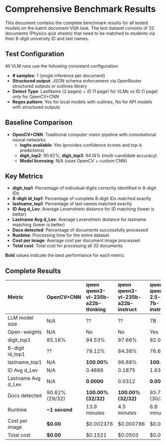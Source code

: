 # Comprehensive Benchmark Results

This document contains the complete benchmark results for all tested models on the batch document VQA task. The test dataset consists of 32 documents (Physics quiz sheets) that need to be matched to students via their 8-digit university ID and last names.

## Test Configuration

All VLM runs use the following consistent configuration:
- **# samples**: 1 (single inference per document)
- **Structured output**: JSON schema enforcement via OpenRouter structured outputs or outlines library
- **Detect Type**: LastName (2 pages) + ID (1 page) for VLMs vs ID (1 page) only for OpenCV+CNN
- **Regex pattern**: Yes for local models with outlines, No for API models with structured outputs

## Baseline Comparison

- **OpenCV+CNN**: Traditional computer vision pipeline with convolutional neural networks
  - **logits available**: Yes (provides confidence scores and top-k predictions)
  - **digit_top2**: 90.62%, **digit_top3**: 94.14% (multi-candidate accuracy)
  - **Model licensing**: N/A (uses OpenCV + custom CNN)

## Key Metrics

- **digit_top1**: Percentage of individual digits correctly identified in 8-digit IDs
- **8-digit id_top1**: Percentage of complete 8-digit IDs matched exactly
- **lastname_top1**: Percentage of last names matched exactly  
- **ID Avg d_Lev**: Average Levenshtein distance for ID matching (lower is better)
- **Lastname Avg d_Lev**: Average Levenshtein distance for lastname matching (lower is better)
- **Docs detected**: Percentage of documents successfully processed
- **Runtime**: Processing time for the entire dataset
- **Cost per image**: Average cost per document image processed
- **Total cost**: Total cost for processing all 32 documents

**Bold** values indicate the best performance for each metric.

## Complete Results


| **Metric** | **OpenCV+CNN** | **qwen**<br>qwen3-vl-235b-a22b-thinking | **qwen**<br>qwen3-vl-235b-a22b-instruct | **qwen**<br>qwen-2.5-vl-7b-instruct | **qwen**<br>qwen2.5-vl-32b-instruct | **openai**<br>gpt-5-chat | **openai**<br>gpt-5-mini | **openai**<br>gpt-5-nano | **amazon**<br>nova-lite-v1 | **microsoft**<br>phi-4-multimodal-instruct | **google**<br>gemini-2.5-pro | **google**<br>gemini-2.5-flash-lite | **google**<br>gemma-3-27b-it | **google**<br>gemma-3-4b-it | **google**<br>gemini-2.5-flash | **bytedance**<br>ui-tars-1.5-7b | **meta-llama**<br>llama-4-maverick | **moonshotai**<br>kimi-vl-a3b-thinking:free | **anthropic**<br>claude-sonnet-4 | **z-ai**<br>glm-4.5v |
|:---|:---|:---|:---|:---|:---|:---|:---|:---|:---|:---|:---|:---|:---|:---|:---|:---|:---|:---|:---|:---|
| LLM model size | N/A | ?? | ?? | 7B | 32B | ?? | ?? | ?? | ?? | 5.6B | ?? | ?? | 27B | 4B | ?? | 7B | 400A17 | 16A3 | ?? | 106A12 |
| Open-weights | N/A | No | No | Yes | Yes | No | No | No | No | Yes | No | No | Yes | Yes | No | Yes | Yes | Yes | No | Yes |
| digit_top1 | 85.16% | 94.53% | 97.66% | 82.08% | 96.09% | 89.84% | 98.83% | 96.48% | 89.06% | 71.48% | **99.22%** | **99.22%** | 89.45% | 75.00% | 98.83% | 96.48% | 89.84% | 85.94% | 84.77% | 93.36% |
| 8-digit id_top1 | ?? | 78.12% | 84.38% | 76.67% | 84.38% | 62.50% | 90.62% | 78.12% | 75.00% | 40.62% | **93.75%** | **93.75%** | 65.62% | 40.62% | 90.62% | 84.38% | 56.25% | 50.00% | 37.50% | 78.12% |
| lastname_top1 | N/A | **100.00%** | 96.88% | **100.00%** | **100.00%** | **100.00%** | 96.88% | 90.62% | 96.88% | **100.00%** | 96.88% | 93.75% | **100.00%** | 90.62% | 96.88% | 96.88% | 93.75% | 96.88% | **100.00%** | **100.00%** |
| ID Avg d_Lev | N/A | 0.4688 | 0.1875 | 1.6333 | 0.1562 | 0.5312 | 0.0938 | 0.2188 | 0.3750 | 1.2188 | **0.0625** | **0.0625** | 0.5000 | 0.9688 | 0.0938 | 0.1562 | 0.5312 | 0.9062 | 1.0938 | 0.2188 |
| Lastname Avg d_Lev | N/A | **0.0000** | 0.0312 | **0.0000** | **0.0000** | **0.0000** | 0.0312 | 0.1250 | 0.0312 | **0.0000** | 0.0312 | 0.0625 | **0.0000** | 0.1250 | 0.0312 | 0.0312 | 0.0938 | 0.0938 | **0.0000** | **0.0000** |
| Docs detected | 90.62% (29/32) | **100.00% (32/32)** | **100.00% (32/32)** | 93.75% (30/32) | **100.00% (32/32)** | **100.00% (32/32)** | **100.00% (32/32)** | **100.00% (32/32)** | **100.00% (32/32)** | **100.00% (32/32)** | **100.00% (32/32)** | **100.00% (32/32)** | **100.00% (32/32)** | **100.00% (32/32)** | **100.00% (32/32)** | **100.00% (32/32)** | **100.00% (32/32)** | **100.00% (32/32)** | **100.00% (32/32)** | **100.00% (32/32)** |
| Runtime | **~1 second** | 13.9 minutes | 4.5 minutes | 6.8 minutes | 2.3 minutes | 2.8 minutes | 8.3 minutes | 10.5 minutes | 1.7 minutes | 2.1 minutes | 8.0 minutes | 2.3 minutes | 2.6 minutes | 2.0 minutes | 2.7 minutes | 1.8 minutes | 2.0 minutes | 9.5 minutes | 3.5 minutes | 6.2 minutes |
| Cost per image | **$0.00** | $0.002376 | $0.000786 | $0.000081 | $0.002605 | $0.001260 | $0.001115 | $0.000463 | $0.000114 | $0.000025 | $0.007125 | $0.000214 | $0.000054 | $0.000010 | $0.000695 | $0.000293 | $0.000539 | **$0.000000** | $0.005567 | $0.002057 |
| Total cost | **$0.00** | $0.1521 | $0.0503 | $0.0039 | $0.1667 | $0.0807 | $0.0714 | $0.0297 | $0.0073 | $0.0016 | $0.4560 | $0.0137 | $0.0035 | $0.0007 | $0.0445 | $0.0187 | $0.0345 | **$0.0000** | $0.3563 | $0.1316 |